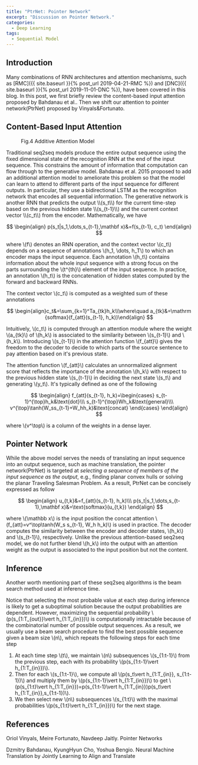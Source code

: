 ```yaml
---
title: "PtrNet: Pointer Network"
excerpt: "Discussion on Pointer Network."
categories:
  - Deep Learning
tags:
  - Sequential Model
---
```


## Introduction

Many combinations of RNN architectures and attention mechanisms, such as [RMC]({{ site.baseurl }}{% post_url 2019-04-21-RMC %}) and [DNC]({{ site.baseurl }}{% post_url 2019-11-01-DNC %}), have been covered in this blog. In this post, we first briefly review the content-based input attention proposed by Bahdanau et al.. Then we shift our attention to pointer network(PtrNet) proposed by Vinyals&Fortunato.

## Content-Based Input Attention

<figure style="width: 200px" class="align-right">
  <img src="{{ '/images/attention/additive attention.png' | absolute_url }}" alt="">
  <figcaption>Fig.4 Additive Attention Model</figcaption>
</figure> 
Traditional seq2seq models produce the entire output sequence using the fixed dimensional state of the recognition RNN at the end of the input sequence. This constrains the amount of information that computation can flow through to the generative model. Bahdanau et al. 2015 proposed to add an additional attention model to ameliorate this problem so that the model can learn to attend to different parts of the input sequence for different outputs. In particular, they use a bidirectional LSTM as the recognition network that encodes all sequential information. The generative network is another RNN that predicts the output \\(s_t\\) for the current time-step based on the previous hidden state \\(s_{t-1}\\) and the current context vector \\(c_t\\) from the encoder. Mathematically, we have

$$
\begin{align}
p(s_t|s_1,\dots,s_{t-1},\mathbf x)&=f(s_{t-1}, c_t)
\end{align}
$$

where \\(f\\) denotes an RNN operation, and the context vector \\(c_t\\) depends on a sequence of annotations \\(h_1, \dots, h_T\\) to which an encoder maps the input sequence. Each annotation \\(h_t\\) contains information about the whole input sequence with a strong focus on the parts surrounding the \\(t^{th}\\) element of the input sequence. In practice, an annotation \\(h_t\\) is the concatenation of hidden states computed by the forward and backward RNNs.

The context vector \\(c_t\\) is computed as a weighted sum of these annotations

$$
\begin{align}c_t&=\sum_{k=1}^Ta_{tk}h_k\\\where\quad a_{tk}&=\mathrm {softmax}(f_{att}(s_{t-1}, h_k))\end{align}
$$

Intuitively, \\(c_t\\) is computed through an attention module where the weight \\(a_{tk}\\) of \\(h_k\\) is associated to the similarity between \\(s_{t-1}\\) and \\(h_k\\). Introducing \\(s_{t-1}\\) in the attention function \\(f_{att}\\) gives the freedom to the decoder to decide to which parts of the source sentence to pay attention based on it's previous state.

The attention function \\(f_{att}\\) calculates an unnormalized alignment score that reflects the importance of the annotation \\(h_k\\) with respect to the previous hidden state \\(s_{t-1}\\) in deciding the next state \\(s_t\\) and generating \\(y_t\\). It's typically defined as one of the following

$$
\begin{align}
f_{att}(s_{t-1}, h_k)=\begin{cases}
s_{t-1}^{\top}h_k&\text{dot}\\\
s_{t-1}^{\top}Wh_k&\text{general}\\\
v^{\top}\tanh(W_ss_{t-1}+W_hh_k)&\text{concat}
\end{cases}
\end{align}
$$

where \\(v^\top\\) is a column of the weights in a dense layer.

## Pointer Network

While the above model serves the needs of translating an input sequence into an output sequence, such as machine translation, the pointer network(PtrNet) is targeted at *selecting a sequence of members of the input sequence as the output*, e.g., finding planar convex hulls or solving the planar Traveling Salesman Problem. As a result, PtrNet can be concisely expressed as follow

$$
\begin{align}
u_{t,k}&=f_{att}(s_{t-1}, h_k)\\\
p(s_t|s_1,\dots,s_{t-1},\mathbf x)&=\text{softmax}(u_{t,k})
\end{align}
$$

where \\(\mathbb x\\) is the input position the concat attention \\(f_{att}=v^\top\tanh(W_s s_{t-1}, W_h h_k)\\) is used in practice. The decoder computes the similarity between the encoder and decoder states, \\(h_k\\) and \\(s_{t-1}\\), respectively. Unlike the previous attention-based seq2seq model, we do not further blend \\(h_k\\) into the output with an attention weight as the output is associated to the input position but not the content.

## Inference

Another worth mentioning part of these seq2seq algorithms is the beam search method used at inference time. 

Notice that selecting the most probable value at each step during inference is likely to get a suboptimal solution because the output probabilities are dependent. However, maximizing the sequential probability \\(p(s_{1:T_{out}}\vert h_{1:T_{in}})\\) is computationally intractable because of the combinatorial number of possible output sequences. As a result, we usually use a beam search procedure to find the best possible sequence given a beam size \\(n\\), which repeats the following steps for each time step

1. At each time step \\(t\\), we maintain \\(n\\) subsequences \\(s_{1:t-1}\\) from the previous step, each with its probability \\(p(s_{1:t-1}\vert h_{1:T_{in}})\\).
2. Then for each \\(s_{1:t-1}\\), we compute all \\(p(s_t\vert h_{1:T_{in}}, s_{1:t-1})\\) and multiply them by \\(p(s_{1:t-1}\vert h_{1:T_{in}})\\) to get \\(p(s_{1:t}\vert h_{1:T_{in}})=p(s_{1:t-1}\vert h_{1:T_{in}})p(s_t\vert h_{1:T_{in}},s_{1:t-1})\\).
3. We then select new \\(n\\) subsequences \\(s_{1:t}\\) with the maximal probabilities \\(p(s_{1:t}\vert h_{1:T_{in}})\\) for the next stage.

## References

Oriol Vinyals, Meire Fortunato, Navdeep Jaitly. Pointer Networks

Dzmitry Bahdanau, KyungHyun Cho, Yoshua Bengio. Neural Machine Translation by Jointly Learning to Align and Translate